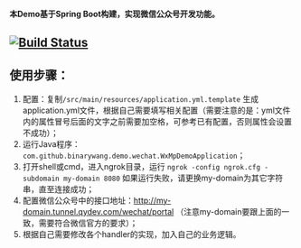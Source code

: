 #### 本Demo基于Spring Boot构建，实现微信公众号开发功能。

[![Build Status](https://travis-ci.org/Wechat-Group/weixin-java-mp-demo-springboot.svg?branch=master)](https://travis-ci.org/Wechat-Group/weixin-java-mp-demo-springboot)
-----------------------

## 使用步骤：
1. 配置：复制`/src/main/resources/application.yml.template` 生成application.yml文件，根据自己需要填写相关配置（需要注意的是：yml文件内的属性冒号后面的文字之前需要加空格，可参考已有配置，否则属性会设置不成功）；	
1. 运行Java程序：`com.github.binarywang.demo.wechat.WxMpDemoApplication`；
1. 打开shell或cmd，进入ngrok目录，运行 `ngrok -config ngrok.cfg -subdomain my-domain 8080` 如果运行失败，请更换my-domain为其它字符串，直至连接成功；
1. 配置微信公众号中的接口地址：http://my-domain.tunnel.qydev.com/wechat/portal （注意my-domain要跟上面的一致，需要符合微信官方的要求）；
1. 根据自己需要修改各个handler的实现，加入自己的业务逻辑。
	
